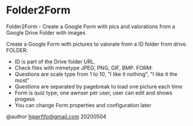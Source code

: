 # Folder2Form
Folder2Form - Create a Google Form with pics and valorations from a Google Drive Folder with images

 Create a Google Form with pictures to valorate from a ID folder from drive.
 FOLDER:
  - ID is part of the Drive folder URL.
  - Check files with mimetype JPEG, PNG, GIF, BMP.
 FORM:
  - Questions are scale type from 1 to 10, "I like it nothing", "I like it the most"
  - Questions are separated by pagebreak to load one picture each time
  - Form is quiz type, one awnser per user, user can edit and shows progess
  - You can change Form properties and configuration later
 
 @author hiperfifo@gmail.com 20200504
